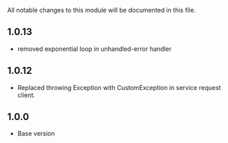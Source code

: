 All notable changes to this module will be documented in this file.

## 1.0.13
- removed exponential loop in unhandled-error handler

## 1.0.12
- Replaced throwing Exception with CustomException in service request client.

  
## 1.0.0
- Base version
